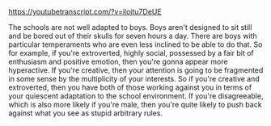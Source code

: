 https://youtubetranscript.com/?v=ilojtu7DeUE

 The schools are not well adapted to boys. Boys aren't designed to sit still and be bored out of their skulls for seven hours a day. There are boys with particular temperaments who are even less inclined to be able to do that. So for example, if you're extroverted, highly social, possessed by a fair bit of enthusiasm and positive emotion, then you're gonna appear more hyperactive. If you're creative, then your attention is going to be fragmented in some sense by the multiplicity of your interests. So if you're creative and extroverted, then you have both of those working against you in terms of your quiescent adaptation to the school environment. If you're disagreeable, which is also more likely if you're male, then you're quite likely to push back against what you see as stupid arbitrary rules.